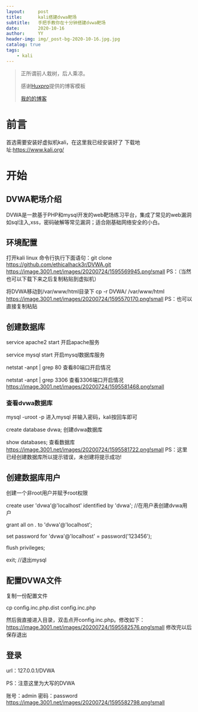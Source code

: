 ```yaml
---
layout:     post
title:      kali搭建dvwa靶场
subtitle:   手把手教你在十分钟搭建dvwa靶场
date:       2020-10-16
author:     YY
header-img: img/_post-bg-2020-10-16.jpg.jpg
catalog: true
tags:
    - kali
---
```


> 正所谓前人栽树，后人乘凉。
> 
> 感谢[Huxpro](https://github.com/huxpro)提供的博客模板
> 
> [我的的博客](http://yangyang-linux.github.io)

# 前言
首选需要安装好虚拟机kali，在这里我已经安装好了
下载地址:https://www.kali.org/ 
# 开始

## DVWA靶场介绍

DVWA是一款基于PHP和mysql开发的web靶场练习平台，集成了常见的web漏洞如sql注入,xss，密码破解等常见漏洞；适合刚基础网络安全的小白。

## 环境配置
打开kali linux 命令行执行下面语句：git clone https://github.com/ethicalhack3r/DVWA.git
https://image.3001.net/images/20200724/1595569945.png!small
PS：（当然也可以下载下来之后复制粘贴到虚拟机）
 
 
 将DVWA移动到/var/www/html目录下
cp -r DVWA/ /var/www/html
https://image.3001.net/images/20200724/1595570170.png!small
PS：也可以直接复制粘贴 

## 创建数据库
service  apache2 start           开启apache服务

service   mysql   start             开启mysql数据库服务

netstat -anpt | grep 80         查看80端口开启情况

netstat -anpt | grep 3306     查看3306端口开启情况
https://image.3001.net/images/20200724/1595581468.png!small


### 查看dvwa数据库

mysql -uroot -p     进入mysql 并输入密码，kali按回车即可

create   database   dvwa;           创建dvwa数据库

show databases;               查看数据库 
https://image.3001.net/images/20200724/1595581722.png!small
PS：这里已经创建数据库所以提示错误，未创建将提示成功!

## 创建数据库用户
创建一个非root用户并赋予root权限

create user 'dvwa'@'localhost'  identified by 'dvwa';           //在用户表创建dvwa用户     

grant all on  *.* to 'dvwa'@'localhost';    

set password for 'dvwa'@'localhost' = password('123456');  

flush privileges;

exit;             //退出mysql

## 配置DVWA文件
复制一份配置文件

 cp config.inc.php.dist config.inc.php

然后我直接进入目录，双击点开config.inc.php。修改如下：
https://image.3001.net/images/20200724/1595582576.png!small
修改完以后保存退出

## 登录

url：127.0.0.1/DVWA

PS：注意这里为大写的DVWA

账号：admin  密码：password
https://image.3001.net/images/20200724/1595582798.png!small